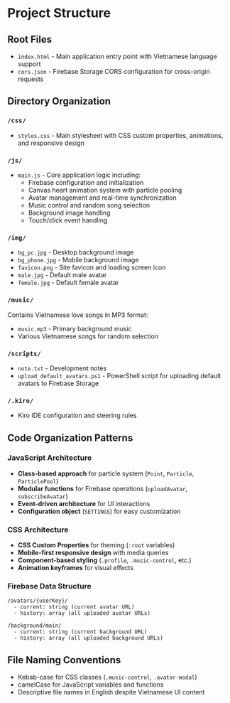 # Project Structure

## Root Files

- `index.html` - Main application entry point with Vietnamese language support
- `cors.json` - Firebase Storage CORS configuration for cross-origin requests

## Directory Organization

### `/css/`

- `styles.css` - Main stylesheet with CSS custom properties, animations, and responsive design

### `/js/`

- `main.js` - Core application logic including:
  - Firebase configuration and initialization
  - Canvas heart animation system with particle pooling
  - Avatar management and real-time synchronization
  - Music control and random song selection
  - Background image handling
  - Touch/click event handling

### `/img/`

- `bg_pc.jpg` - Desktop background image
- `bg_phone.jpg` - Mobile background image
- `favicon.png` - Site favicon and loading screen icon
- `male.jpg` - Default male avatar
- `female.jpg` - Default female avatar

### `/music/`

Contains Vietnamese love songs in MP3 format:

- `music.mp3` - Primary background music
- Various Vietnamese songs for random selection

### `/scripts/`

- `note.txt` - Development notes
- `upload_default_avatars.ps1` - PowerShell script for uploading default avatars to Firebase Storage

### `/.kiro/`

- Kiro IDE configuration and steering rules

## Code Organization Patterns

### JavaScript Architecture

- **Class-based approach** for particle system (`Point`, `Particle`, `ParticlePool`)
- **Modular functions** for Firebase operations (`uploadAvatar`, `subscribeAvatar`)
- **Event-driven architecture** for UI interactions
- **Configuration object** (`SETTINGS`) for easy customization

### CSS Architecture

- **CSS Custom Properties** for theming (`:root` variables)
- **Mobile-first responsive design** with media queries
- **Component-based styling** (`.profile`, `.music-control`, etc.)
- **Animation keyframes** for visual effects

### Firebase Data Structure

```
/avatars/{userKey}/
  - current: string (current avatar URL)
  - history: array (all uploaded avatar URLs)

/background/main/
  - current: string (current background URL)
  - history: array (all uploaded background URLs)
```

## File Naming Conventions

- Kebab-case for CSS classes (`.music-control`, `.avatar-modal`)
- camelCase for JavaScript variables and functions
- Descriptive file names in English despite Vietnamese UI content
